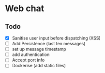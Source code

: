 # Web chat

## Todo

- [x] Sanitise user input before dispatching (XSS)
- [ ] Add Persistence (last ten messages)
- [ ] set up message timestamp
- [ ] add authentication
- [ ] Accept port info
- [ ] Dockerise (add static files)

